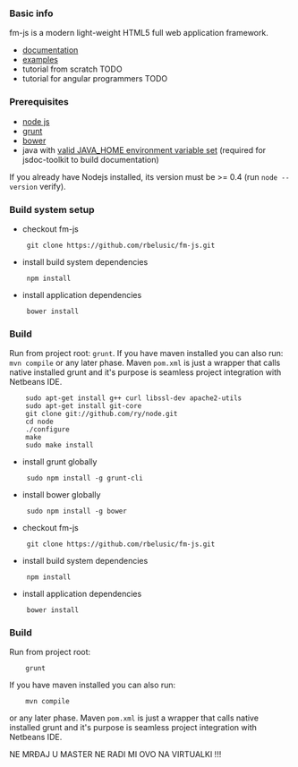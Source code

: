 ### Basic info

fm-js is a modern light-weight HTML5 full web application framework. 

 - [documentation]()
 - [examples]()
 - tutorial from scratch TODO
 - tutorial for angular programmers TODO

### Prerequisites 

 - [node js](http://howtonode.org/how-to-install-nodejs)
 - [grunt](http://gruntjs.com/)
 - [bower](http://bower.io/)
 - java with [valid JAVA_HOME environment variable set](http://www3.ntu.edu.sg/home/ehchua/programming/howto/Environment_Variables.html) (required for jsdoc-toolkit to build documentation)

If you already have Nodejs installed, its version must be >= 0.4 (run `node --version` verify).

### Build system setup

 - checkout fm-js

		git clone https://github.com/rbelusic/fm-js.git

 - install build system dependencies

		npm install

 - install application dependencies

		bower install

### Build

Run from project root: `grunt`. If you have maven installed you can also run: `mvn compile` or any later phase. Maven `pom.xml` is just a wrapper that calls native installed grunt and it's purpose is seamless project integration with Netbeans IDE.

		sudo apt-get install g++ curl libssl-dev apache2-utils
		sudo apt-get install git-core
		git clone git://github.com/ry/node.git
		cd node
		./configure
		make
		sudo make install

 - install grunt globally 

		sudo npm install -g grunt-cli

 - install bower globally 

		sudo npm install -g bower

 - checkout fm-js

		git clone https://github.com/rbelusic/fm-js.git

 - install build system dependencies

		npm install

 - install application dependencies

		bower install

### Build

Run from project root:

		grunt 

If you have maven installed you can also run:
		
		mvn compile 

or any later phase. Maven `pom.xml` is just a wrapper that calls native installed grunt and it's purpose is seamless project integration with Netbeans IDE.

NE MRĐAJ U MASTER NE RADI MI OVO NA VIRTUALKI !!!
